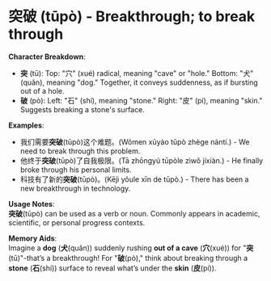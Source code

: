 # **突破 (tūpò) - Breakthrough; to break through**

**Character Breakdown**:  
- **突** (tū): Top: "穴" (xué) radical, meaning "cave" or "hole." Bottom: "犬" (quǎn), meaning "dog." Together, it conveys suddenness, as if bursting out of a hole.  
- **破** (pò): Left: "石" (shí), meaning "stone." Right: "皮" (pí), meaning "skin." Suggests breaking a stone's surface.

**Examples**:  
- 我们需要**突破**(tūpò)这个难题。(Wǒmen xūyào tūpò zhège nántí.) - We need to break through this problem.  
- 他终于**突破**(tūpò)了自我极限。(Tā zhōngyú tūpòle zìwǒ jíxiàn.) - He finally broke through his personal limits.  
- 科技有了新的**突破**(tūpò)。(Kējì yǒule xīn de tūpò.) - There has been a new breakthrough in technology.

**Usage Notes**:  
**突破**(tūpò) can be used as a verb or noun. Commonly appears in academic, scientific, or personal progress contexts.

**Memory Aids**:  
Imagine a **dog** (**犬**(quǎn)) suddenly rushing **out of a cave** (**穴**(xué)) for "**突**(tū)"-that’s a breakthrough! For "**破**(pò)," think about breaking through a **stone** (**石**(shí)) surface to reveal what’s under the **skin** (**皮**(pí)).